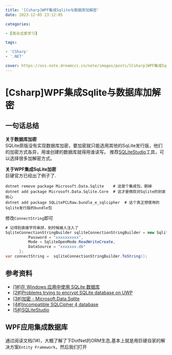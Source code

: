 ```yaml
---
title: '[Csharp]WPF集成Sqlite与数据库加解密' 
date: 2023-12-05 23:12:05

categories:

- [我永远爱学习]

tags:

- 'CSharp'
- '.NET'

cover: https://oss.note.dreamccc.cn/note/images/posts/[Csharp]WPF集成Sqlite与数据库加解密/title.png?x-oss-process=style/blog_title
---
```

# [Csharp]WPF集成Sqlite与数据库加解密

## 一句话总结

**关于数据库加密**  
SQLite原版没有实现数据库加密，要加密就只能选用其他的SqLite发行版，他们的加密方式各异，用谁创建的数据库就得用谁读写。
推荐[SQLiteStudio](https://sqlitestudio.pl/)工具，可以选择很多加解密方式。

**关于WPF集成SqLite加密**  
巨硬官方已经出了例子了.
```shell
dotnet remove package Microsoft.Data.Sqlite    # 这是个集成包，删掉
dotnet add package Microsoft.Data.Sqlite.Core  # 这才是微软对Sqlite的封装核心
dotnet add package SQLitePCLRaw.bundle_e_sqlcipher  # 这个真正想使用的Sqlite发行版的bundle包
```
修改`ConnectString`即可
```c#
# 记得别直接字符串拼，到时候被人注入了
SqliteConnectionStringBuilder sqliteConnectionStringBuilder = new SqliteConnectionStringBuilder {
          Password = "xxxxxxxxxx",
          Mode = SqliteOpenMode.ReadWriteCreate,
          DataSource = "xxxxxxx.db"
      };
var connectString =  sqliteConnectionStringBuilder.ToString();  
```

<!--more-->

## 参考资料
 - [(1#)在 Windows 应用中使用 SQLite 数据库](https://learn.microsoft.com/zh-cn/windows/apps/develop/data-access/sqlite-data-access)
 - [(2#)Problems trying to encrypt SQLite database on UWP](https://stackoverflow.com/questions/63886988/problems-trying-to-encrypt-sqlite-database-on-uwp)
 - [(3#)加密 - Microsoft.Data.Sqlite](https://learn.microsoft.com/zh-cn/dotnet/standard/data/sqlite/encryption?tabs=netcore-cli)
 - [(4#)Incompatible SQLCipher 4 database](https://github.com/utelle/SQLite3MultipleCiphers/issues/47)
 - [(5#)SQLiteStudio](https://sqlitestudio.pl/)

## WPF应用集成数据库
 通过阅读文档(1#)，大概了解了下DotNet的ORM生态,基本上就是用巨硬自家的解决方案`Entity Framework`，然后我们打开
